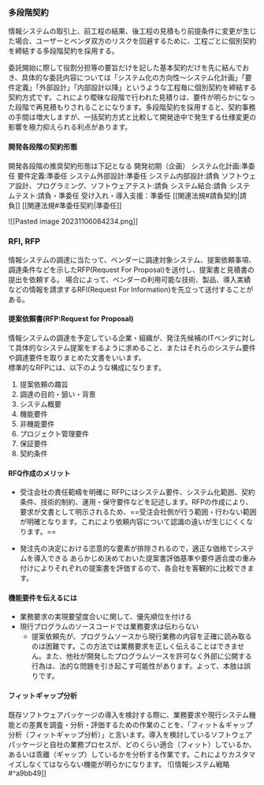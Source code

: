 ### 多段階契約
情報システムの取引上、前工程の結果、後工程の見積もり前提条件に変更が生じた場合、ユーザーとベンダ双方のリスクを回避するために、工程ごとに個別契約を締結する多段階契約を採用する。

委託開始に際して役割分担等の要旨だけを記した基本契約だけを先に結んでおき、具体的な委託内容については「システム化の方向性～システム化計画」「要件定義」「外部設計」「内部設計以降」というような工程毎に個別契約を締結する契約方式です。これにより曖昧な段階で行われた見積りは、要件が明らかになった段階で再見積もりされることになります。多段階契約を採用すると、契約事務の手間は増大しますが、一括契約方式と比較して開発途中で発生する仕様変更の影響を極力抑えられる利点があります。
#### 開発各段階の契約形態
開発各段階の推奨契約形態は下記となる
開発初期（企画）
	システム化計画:準委任
	要件定義:準委任
	システム外部設計:準委任
	システム内部設計:請負
	ソフトウェア設計、プログラミング、ソフトウェアテスト:請負
	システム結合:請負
	システムテスト:請負・準委任
	受け入れ・導入支援：準委任
[[関連法規#請負契約|請負]]
[[関連法規#準委任契約|準委任]]

![[Pasted image 20231106084234.png]]

### RFI, RFP
情報システムの調達に当たって、ベンダーに調達対象システム、提案依頼事項、調達条件などを示したRFP(Request For Proposal)を送付し、提案書と見積書の提出を依頼する。
場合によって、ベンダーの利用可能な技術、製品、導入実績などの情報を請求するRFI(Request For Information)を先立って送付することがある。

#### **提案依頼書**(RFP:Request for Proposal)
情報システムの調達を予定している企業・組織が、発注先候補のITベンダに対して具体的なシステム提案をするように求めること、またはそれらのシステム要件や調達要件を取りまとめた文書をいいます。  
標準的なRFPには、以下のような構成になります。

1. 提案依頼の趣旨
2. 調達の目的・狙い・背景
3. システム概要
4. 機能要件
5. 非機能要件
6. プロジェクト管理要件
7. 保証要件
8. 契約条件

#### RFQ作成のメリット
- 受注会社の責任範疇を明確に
RFPにはシステム要件、システム化範囲、契約条件、技術的制約、運用・保守要件などを記述します。RFPの作成により、要求が文書として明示されるため、==受注会社側が行う範囲・行わない範囲が明確となります。これにより依頼内容について認識の違いが生じにくくなります。==

- 発注先の決定における恣意的な要素が排除されるので，適正な価格でシステムを導入できる
あらかじめ決めておいた提案書評価基準や要件適合度の重み付けによりそれぞれの提案書を評価するので、各会社を客観的に比較できます。

#### 機能要件を伝えるには
- 業務要求の実現要望度合いに関して、優先順位を付ける
- 現行プログラムのソースコードでは業務要求は伝わらない
  - 提案依頼先が、プログラムソースから現行業務の内容を正確に読み取るのは困難です。この方法では業務要求を正しく伝えることはできません。また、他社が開発したプログラムソースを許可なく外部に公開する行為は、法的な問題を引き起こす可能性があります。よって、本肢は誤りです。

#### フィットギャップ分析
既存ソフトウェアパッケージの導入を検討する際に、業務要求や現行システム機能との差異を調査・分析・評価するための作業のことを、「フィット＆ギャップ分析（フィットギャップ分析）」と言います。導入を検討しているソフトウェアパッケージと自社の業務プロセスが、どのくらい適合（フィット）しているか、あるいは乖離（ギャップ）しているかを分析する作業です。これによりカスタマイズしなくてはならない機能が明らかになります。
![[情報システム戦略#^a9bb49]]
